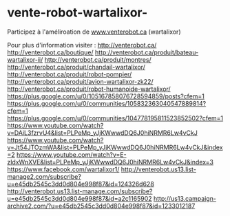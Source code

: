 # vente-robot-wartalixor-
Participez à l'améliroation de www.venterobot.ca (wartalixor)

Pour plus d'information visiter : 
http://venterobot.ca/
http://venterobot.ca/boutique/
http://venterobot.ca/produit/bateau-wartalixor-ii/
http://venterobot.ca/produit/montres/
http://venterobot.ca/produit/chandail-wartalixor/
http://venterobot.ca/produit/robot-pompier/
http://venterobot.ca/produit/avion-wartalixor-zk22/
http://venterobot.ca/produit/robot-humanoide-wartalixor/
https://plus.google.com/u/0/105167858076728594859/posts?cfem=1
https://plus.google.com/u/0/communities/105832363040547889814?cfem=1
https://plus.google.com/u/0/communities/104778195811523852502?cfem=1
https://www.youtube.com/watch?v=DAiL3fzrvU4&list=PLPeMp_yJjKWwwdDQ6J0hiNRMR6Lw4vCkJ
https://www.youtube.com/watch?v=Jt54JTOzmWA&list=PLPeMp_yJjKWwwdDQ6J0hiNRMR6Lw4vCkJ&index=2
https://www.youtube.com/watch?v=E-zldxWnXVE&list=PLPeMp_yJjKWwwdDQ6J0hiNRMR6Lw4vCkJ&index=3
https://www.facebook.com/wartalixor1/
http://venterobot.us13.list-manage2.com/subscribe?u=e45db2545c3dd0d804e998f87&id=124326d628
http://venterobot.us13.list-manage.com/subscribe?u=e45db2545c3dd0d804e998f87&id=a2c1165902
http://us13.campaign-archive2.com/?u=e45db2545c3dd0d804e998f87&id=1233012187
